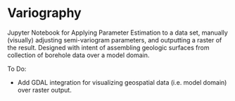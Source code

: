 # Variography
Jupyter Notebook for Applying Parameter Estimation to a data set, manually (visually) adjusting semi-variogram parameters, and outputting a raster of the result. 
Designed with intent of assembling geologic surfaces from collection of borehole data over a model domain.

To Do:
- Add GDAL integration for visualizing geospatial data (i.e. model domain) over raster output.

